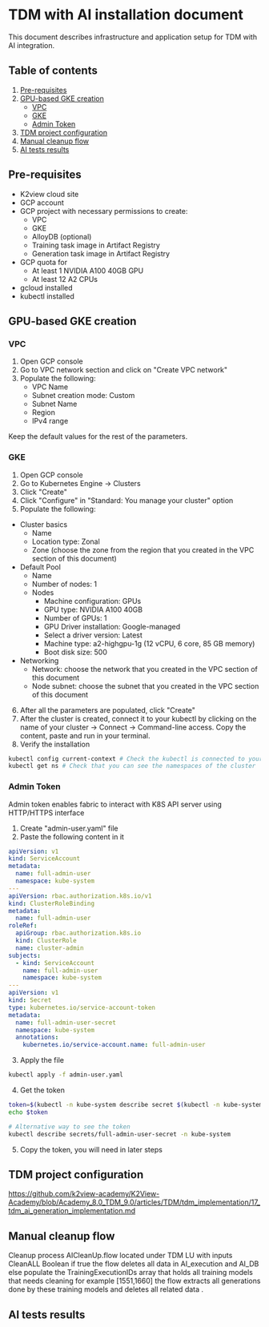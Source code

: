 # TDM with AI installation document

This document describes infrastructure and application setup for TDM with AI integration.

## Table of contents
1. [Pre-requisites](#pre-requisites)
2. [GPU-based GKE creation](#gpu-based-gke-creation)
    - [VPC](#vpc)
    - [GKE](#gke)
    - [Admin Token](#admin-token)
3. [TDM project configuration](#tdm-project-configuration)
4. [Manual cleanup flow ](#manual-cleanup-flow)
5. [AI tests results ](#ai_test_results)

## Pre-requisites
- K2view cloud site
- GCP account
- GCP project with necessary permissions to create:
    - VPC
    - GKE
    - AlloyDB (optional)
    - Training task image in Artifact Registry
    - Generation task image in Artifact Registry
- GCP quota for
    - At least 1 NVIDIA A100 40GB GPU
    - At least 12 A2 CPUs
- gcloud installed
- kubectl installed

## GPU-based GKE creation
### VPC
1. Open GCP console
2. Go to VPC network section and click on "Create VPC network"
3. Populate the following:
    - VPC Name
    - Subnet creation mode: Custom
    - Subnet Name
    - Region
    - IPv4 range

Keep the default values for the rest of the parameters.

### GKE
1. Open GCP console
2. Go to Kubernetes Engine -> Clusters
3. Click "Create"
4. Click "Configure" in "Standard: You manage your cluster" option
5. Populate the following:
- Cluster basics
    - Name
    - Location type: Zonal
    - Zone (choose the zone from the region that you created in the VPC section of this document)
- Default Pool
    - Name
    - Number of nodes: 1
    - Nodes
        - Machine configuration: GPUs
        - GPU type: NVIDIA A100 40GB
        - Number of GPUs: 1
        - GPU Driver installation: Google-managed
        - Select a driver version: Latest
        - Machine type: a2-highgpu-1g (12 vCPU, 6 core, 85 GB memory)
        - Boot disk size: 500
- Networking
    - Network: choose the network that you created in the VPC section of this document
    - Node subnet: choose the subnet that you created in the VPC section of this document
6. After all the parameters are populated, click "Create"
7. After the cluster is created, connect it to your kubectl by clicking on the name of your cluster -> Connect -> Command-line access. Copy the content, paste and run in your terminal.
8. Verify the installation
```bash
kubectl config current-context # Check the kubectl is connected to your cluster
kubectl get ns # Check that you can see the namespaces of the cluster
```

### Admin Token
Admin token enables fabric to interact with K8S API server using HTTP/HTTPS interface

1. Create "admin-user.yaml" file
2. Paste the following content in it
```yaml
apiVersion: v1
kind: ServiceAccount
metadata:
  name: full-admin-user
  namespace: kube-system
---
apiVersion: rbac.authorization.k8s.io/v1
kind: ClusterRoleBinding
metadata:
  name: full-admin-user
roleRef:
  apiGroup: rbac.authorization.k8s.io
  kind: ClusterRole
  name: cluster-admin
subjects:
  - kind: ServiceAccount
    name: full-admin-user
    namespace: kube-system
---
apiVersion: v1
kind: Secret
type: kubernetes.io/service-account-token
metadata:
  name: full-admin-user-secret
  namespace: kube-system
  annotations:
    kubernetes.io/service-account.name: full-admin-user
```
3. Apply the file
```bash
kubectl apply -f admin-user.yaml
```
4. Get the token
```bash
token=$(kubectl -n kube-system describe secret $(kubectl -n kube-system get secret | grep "full-admin-user-secret" | awk '{print $1}')| grep token: |awk '{print $2}')
echo $token

# Alternative way to see the token
kubectl describe secrets/full-admin-user-secret -n kube-system
```
5. Copy the token, you will need in later steps

## TDM project configuration
https://github.com/k2view-academy/K2View-Academy/blob/Academy_8.0_TDM_9.0/articles/TDM/tdm_implementation/17_tdm_ai_generation_implementation.md
## Manual cleanup flow 
Cleanup process AICleanUp.flow located under TDM LU with inputs CleanALL Boolean if true the flow deletes all data in AI_execution and AI_DB else populate the TrainingExecutionIDs array that holds all training models that needs cleaning for example [1551,1660] the flow extracts all generations done by these training models and deletes all related data .
## AI tests results
